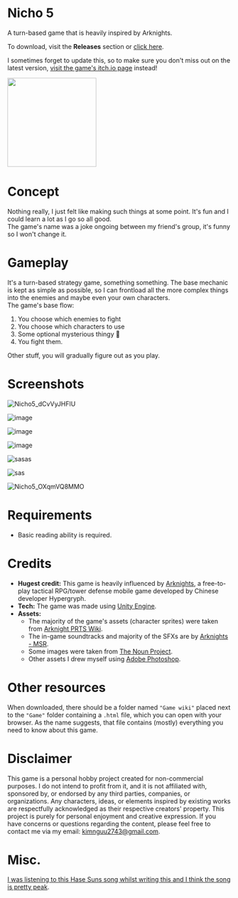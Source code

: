 # Nicho 5

A turn-based game that is heavily inspired by Arknights.

To download, visit the **Releases** section or [click here](https://github.com/SatoriSimp/Nicho5_Releases/releases).

I sometimes forget to update this, so to make sure you don't miss out on the latest version, [visit the game's itch.io page](https://benhviencutdainhiethach.itch.io/nicho5) instead!

<img src="https://github.com/user-attachments/assets/7326b808-e9af-4208-a56f-36a4b09aba47" width=200 height=200 align="center" />

# Concept
Nothing really, I just felt like making such things at some point. It's fun and I could learn a lot as I go so all good.<br>
The game's name was a joke ongoing between my friend's group, it's funny so I won't change it.

# Gameplay
It's a turn-based strategy game, something something. The base mechanic is kept as simple as possible, so I can frontload all the more complex things into the enemies and maybe even your own characters.<br>
The game's base flow: 
<ol>
  <li>You choose which enemies to fight</li>
  <li>You choose which characters to use</li> 
  <li>Some optional mysterious thingy 👀</li>
  <li>You fight them.</li>
</ol>

Other stuff, you will gradually figure out as you play.

# Screenshots

![Nicho5_dCvVyJHFlU](https://github.com/user-attachments/assets/a9a6a048-db9e-4db5-813b-6200ff579f32)

![image](https://github.com/user-attachments/assets/346978dd-f2c6-4bc3-9d66-5d6dc18aa7e8)

![image](https://github.com/user-attachments/assets/d82bdebd-e825-470a-9da6-78f476664d1c)

![image](https://github.com/user-attachments/assets/b80ce634-8c4f-4d6d-9c3a-705b7dc39e8e)

![sasas](https://github.com/user-attachments/assets/b0d7af09-2672-4aef-a54a-b19efa5a5491)

![sas](https://github.com/user-attachments/assets/1a70110d-6c62-4f5e-8b17-e207a14d7028)

![Nicho5_OXqmVQ8MMO](https://github.com/user-attachments/assets/1be25221-6cd4-46b5-ab5e-c41274895f4b)

# Requirements
- Basic reading ability is required.<br>

# Credits
- **Hugest credit:** This game is heavily influenced by [Arknights](https://www.arknights.global/), a free-to-play tactical RPG/tower defense mobile game developed by Chinese developer Hypergryph.
- **Tech:** The game was made using [Unity Engine](https://unity.com/).
- **Assets:**
  + The majority of the game's assets (character sprites) were taken from [Arknight PRTS Wiki](https://prts.wiki/).
  + The in-game soundtracks and majority of the SFXs are by [Arknights - MSR](https://monster-siren.hypergryph.com/about).
  + Some images were taken from [The Noun Project](https://thenounproject.com/).
  + Other assets I drew myself using [Adobe Photoshop](https://www.adobe.com/).
  
# Other resources
When downloaded, there should be a folder named `"Game wiki"` placed next to the `"Game"` folder containing a `.html` file, which you can open with your browser. As the name suggests, that file contains (mostly) everything you need to know about this game.

# Disclaimer
This game is a personal hobby project created for non-commercial purposes. I do not intend to profit from it, and it is not affiliated with, sponsored by, or endorsed by any third parties, companies, or organizations. Any characters, ideas, or elements inspired by existing works are respectfully acknowledged as their respective creators' property. This project is purely for personal enjoyment and creative expression. If you have concerns or questions regarding the content, please feel free to contact me via my email: <kimnguu2743@gmail.com>.

# Misc.
[I was listening to this Hase Suns song whilst writing this and I think the song is pretty peak](https://music.youtube.com/watch?v=wIK6s6SGByI&si=uI5aDdNAHvkmoe3B).
